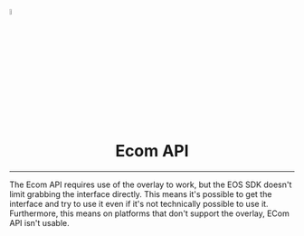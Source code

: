 <a href="/README.md"><img src="/docs/images/PlayEveryWareLogo.gif" alt="README.md" width="5%"/></a>

# <div align="center">Ecom API</div>
---

The Ecom API requires use of the overlay to work, but the EOS SDK doesn't limit grabbing the interface directly. 
This means it's possible to get the interface and try to use it even if it's not technically possible to use it.
Furthermore, this means on platforms that don't support the overlay, ECom API isn't usable.
